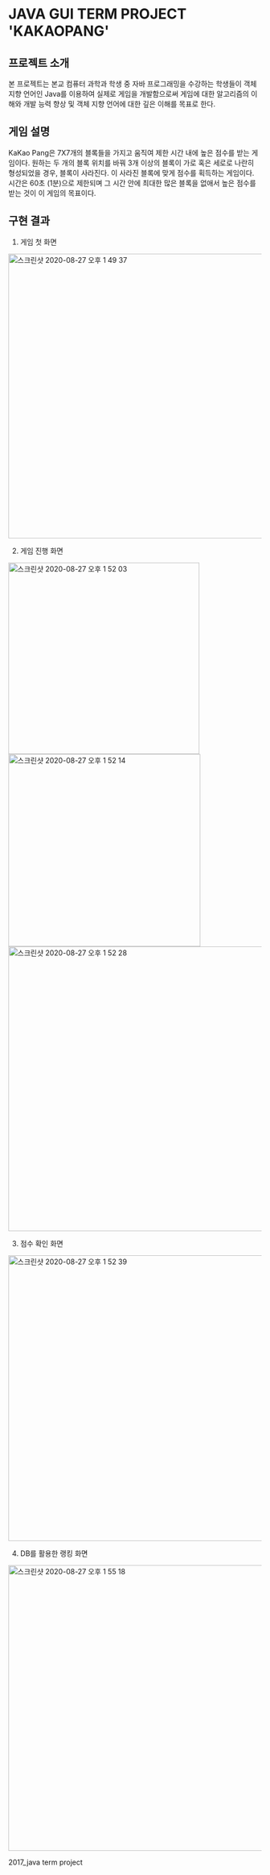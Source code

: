 # JAVA GUI TERM PROJECT 'KAKAOPANG'

## 프로젝트 소개

본 프로젝트는 본교 컴퓨터 과학과 학생 중 자바 프로그래밍을 수강하는 학생들이 객체 지향 언어인 Java를 이용하여 실제로 게임을 개발함으로써 게임에 대한 알고리즘의 이해와 개발 능력 향상 및 객체 지향 언어에 대한 깊은 이해를 목표로 한다.

## 게임 설명

KaKao Pang은 7X7개의 블록들을 가지고 움직여 제한 시간 내에 높은 점수를 받는 게임이다. 원하는 두 개의 블록 위치를 바꿔 3개 이상의 블록이 가로 혹은 세로로 나란히 형성되었을 경우, 블록이 사라진다. 이 사라진 블록에 맞게 점수를 획득하는 게임이다. 시간은 60초 (1분)으로 제한되며 그 시간 안에 최대한 많은 블록을 없애서 높은 점수를 받는 것이 이 게임의 목표이다.

## 구현 결과

1. 게임 첫 화면 
<img width="565" alt="스크린샷 2020-08-27 오후 1 49 37" src="https://user-images.githubusercontent.com/70262329/91385780-9c066c00-e86c-11ea-9465-411c77c49b47.png">

2. 게임 진행 화면

<img width="380" alt="스크린샷 2020-08-27 오후 1 52 03" src="https://user-images.githubusercontent.com/70262329/91385790-9f99f300-e86c-11ea-8c32-39f587605ef0.png"> <img width="382" alt="스크린샷 2020-08-27 오후 1 52 14" src="https://user-images.githubusercontent.com/70262329/91385794-a163b680-e86c-11ea-8456-593f76a25f44.png">
<img width="565" alt="스크린샷 2020-08-27 오후 1 52 28" src="https://user-images.githubusercontent.com/70262329/91385795-a32d7a00-e86c-11ea-920a-f2c0910155b0.png">

3. 점수 확인 화면
<img width="567" alt="스크린샷 2020-08-27 오후 1 52 39" src="https://user-images.githubusercontent.com/70262329/91385796-a3c61080-e86c-11ea-94c0-b7e372ed0979.png">

4. DB를 활용한 랭킹 화면
<img width="567" alt="스크린샷 2020-08-27 오후 1 55 18" src="https://user-images.githubusercontent.com/70262329/91385973-f56e9b00-e86c-11ea-84a7-a74bf7dd376b.png">

2017_java term project
